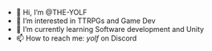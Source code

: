 - 👋 Hi, I’m @THE-YOLF
- 👀 I’m interested in TTRPGs and Game Dev
- 🌱 I’m currently learning Software development and Unity
- 📫 How to reach me: _yolf_ on Discord




<!---
THE-YOLF/THE-YOLF is a ✨ special ✨ repository because its `README.md` (this file) appears on your GitHub profile.
You can click the Preview link to take a look at your changes.
--->
